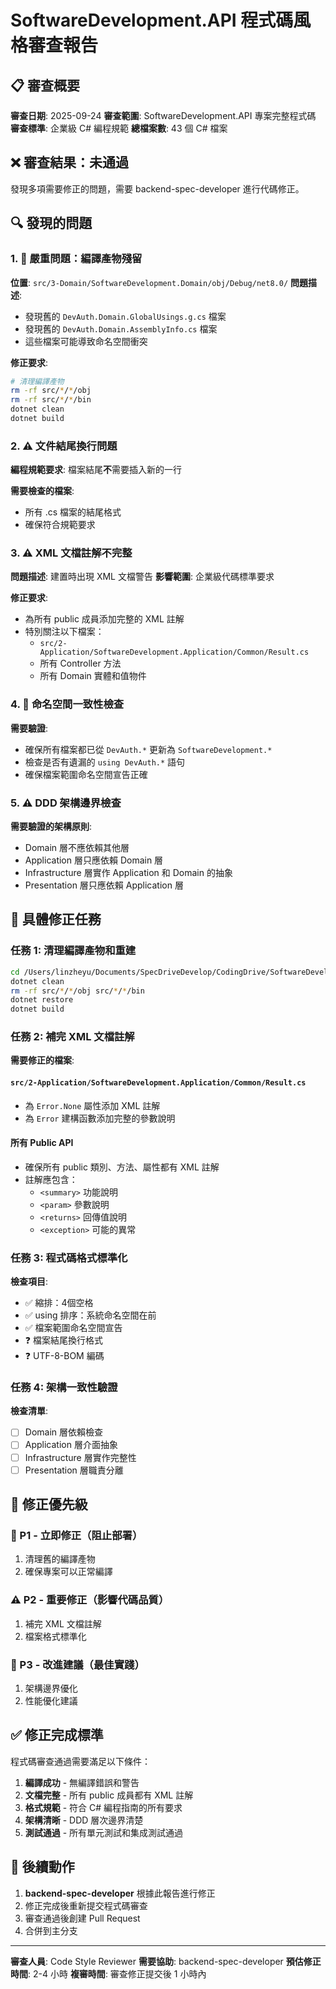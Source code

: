 # SoftwareDevelopment.API 程式碼風格審查報告

## 📋 審查概要

**審查日期**: 2025-09-24
**審查範圍**: SoftwareDevelopment.API 專案完整程式碼
**審查標準**: 企業級 C# 編程規範
**總檔案數**: 43 個 C# 檔案

## ❌ 審查結果：**未通過**

發現多項需要修正的問題，需要 backend-spec-developer 進行代碼修正。

## 🔍 發現的問題

### 1. 🚨 **嚴重問題**：編譯產物殘留

**位置**: `src/3-Domain/SoftwareDevelopment.Domain/obj/Debug/net8.0/`
**問題描述**:
- 發現舊的 `DevAuth.Domain.GlobalUsings.g.cs` 檔案
- 發現舊的 `DevAuth.Domain.AssemblyInfo.cs` 檔案
- 這些檔案可能導致命名空間衝突

**修正要求**:
```bash
# 清理編譯產物
rm -rf src/*/*/obj
rm -rf src/*/*/bin
dotnet clean
dotnet build
```

### 2. ⚠️ **文件結尾換行問題**

**編程規範要求**: 檔案結尾**不**需要插入新的一行

**需要檢查的檔案**:
- 所有 .cs 檔案的結尾格式
- 確保符合規範要求

### 3. ⚠️ **XML 文檔註解不完整**

**問題描述**: 建置時出現 XML 文檔警告
**影響範圍**: 企業級代碼標準要求

**修正要求**:
- 為所有 public 成員添加完整的 XML 註解
- 特別關注以下檔案：
  - `src/2-Application/SoftwareDevelopment.Application/Common/Result.cs`
  - 所有 Controller 方法
  - 所有 Domain 實體和值物件

### 4. 🔧 **命名空間一致性檢查**

**需要驗證**:
- 確保所有檔案都已從 `DevAuth.*` 更新為 `SoftwareDevelopment.*`
- 檢查是否有遺漏的 `using DevAuth.*` 語句
- 確保檔案範圍命名空間宣告正確

### 5. ⚠️ **DDD 架構邊界檢查**

**需要驗證的架構原則**:
- Domain 層不應依賴其他層
- Application 層只應依賴 Domain 層
- Infrastructure 層實作 Application 和 Domain 的抽象
- Presentation 層只應依賴 Application 層

## 🎯 具體修正任務

### 任務 1: 清理編譯產物和重建
```bash
cd /Users/linzheyu/Documents/SpecDriveDevelop/CodingDrive/SoftwareDevelopment.API
dotnet clean
rm -rf src/*/*/obj src/*/*/bin
dotnet restore
dotnet build
```

### 任務 2: 補完 XML 文檔註解

**需要修正的檔案**:

#### `src/2-Application/SoftwareDevelopment.Application/Common/Result.cs`
- 為 `Error.None` 屬性添加 XML 註解
- 為 `Error` 建構函數添加完整的參數說明

#### 所有 Public API
- 確保所有 public 類別、方法、屬性都有 XML 註解
- 註解應包含：
  - `<summary>` 功能說明
  - `<param>` 參數說明
  - `<returns>` 回傳值說明
  - `<exception>` 可能的異常

### 任務 3: 程式碼格式標準化

**檢查項目**:
- ✅ 縮排：4個空格
- ✅ using 排序：系統命名空間在前
- ✅ 檔案範圍命名空間宣告
- ❓ 檔案結尾換行格式
- ❓ UTF-8-BOM 編碼

### 任務 4: 架構一致性驗證

**檢查清單**:
- [ ] Domain 層依賴檢查
- [ ] Application 層介面抽象
- [ ] Infrastructure 層實作完整性
- [ ] Presentation 層職責分離

## 📝 修正優先級

### 🚨 P1 - 立即修正（阻止部署）
1. 清理舊的編譯產物
2. 確保專案可以正常編譯

### ⚠️ P2 - 重要修正（影響代碼品質）
1. 補完 XML 文檔註解
2. 檔案格式標準化

### 🔧 P3 - 改進建議（最佳實踐）
1. 架構邊界優化
2. 性能優化建議

## ✅ 修正完成標準

程式碼審查通過需要滿足以下條件：

1. **編譯成功** - 無編譯錯誤和警告
2. **文檔完整** - 所有 public 成員都有 XML 註解
3. **格式規範** - 符合 C# 編程指南的所有要求
4. **架構清晰** - DDD 層次邊界清楚
5. **測試通過** - 所有單元測試和集成測試通過

## 🔄 後續動作

1. **backend-spec-developer** 根據此報告進行修正
2. 修正完成後重新提交程式碼審查
3. 審查通過後創建 Pull Request
4. 合併到主分支

---

**審查人員**: Code Style Reviewer
**需要協助**: backend-spec-developer
**預估修正時間**: 2-4 小時
**複審時間**: 審查修正提交後 1 小時內